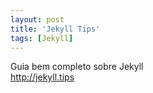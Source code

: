 ```yaml
---
layout: post
title: 'Jekyll Tips'
tags: [Jekyll]
---
```


Guia bem completo sobre Jekyll<br>
<http://jekyll.tips>
